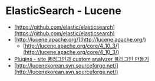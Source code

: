 ElasticSearch - Lucene
======================
* [https://github.com/elastic/elasticsearch](https://github.com/elastic/elasticsearch)
* [http://lucene.apache.org/](http://lucene.apache.org/)
  * [http://lucene.apache.org/core/4_10_3/](http://lucene.apache.org/core/4_10_3/)
* [Plugins - site 플러그인과 custom analyzer 플러그인 만들기](http://jjeong.tistory.com/818)
* [http://lucenekorean.svn.sourceforge.net/](http://lucenekorean.svn.sourceforge.net/)